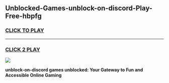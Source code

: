 
## Unblocked-Games-unblock-on-discord-Play-Free-hbpfg
<h3>
<a href="https://premium76.site?title=unblock-on-discord&ref=10A">CLICK TO PLAY</a></h3>
<hr>

<h3>
<a href="https://premium76.site?title=unblock-on-discord&ref=10A">CLICK 2 PLAY</a>
  
</h3>

<a href="https://premium76.site?title=unblock-on-discord&ref=10A"><img src="https://clearcache.store/games.png"></a>


**unblock-on-discord games unblocked: Your Gateway to Fun and Accessible Online Gaming**
